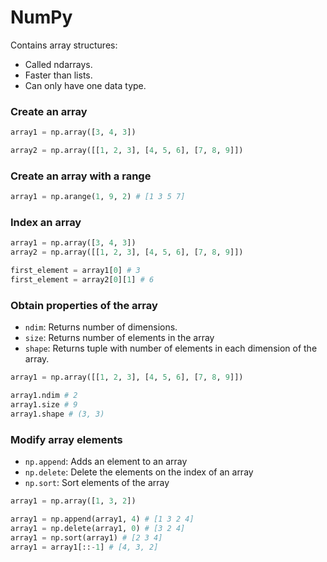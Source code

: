 # NumPy

Contains array structures:

- Called ndarrays.
- Faster than lists.
- Can only have one data type.

### Create an array

```python
array1 = np.array([3, 4, 3])

array2 = np.array([[1, 2, 3], [4, 5, 6], [7, 8, 9]])
```

### Create an array with a range

```python
array1 = np.arange(1, 9, 2) # [1 3 5 7]
```

### Index an array

```python
array1 = np.array([3, 4, 3])
array2 = np.array([[1, 2, 3], [4, 5, 6], [7, 8, 9]])

first_element = array1[0] # 3
first_element = array2[0][1] # 6
```

### Obtain properties of the array

- `ndim`: Returns number of dimensions.
- `size`: Returns number of elements in the array
- `shape`: Returns tuple with number of elements in each dimension of the array.

```python
array1 = np.array([[1, 2, 3], [4, 5, 6], [7, 8, 9]])

array1.ndim # 2
array1.size # 9
array1.shape # (3, 3)
```

### Modify array elements

- `np.append`: Adds an element to an array
- `np.delete`: Delete the elements on the index of an array
- `np.sort`: Sort elements of the array

```python
array1 = np.array([1, 3, 2])

array1 = np.append(array1, 4) # [1 3 2 4]
array1 = np.delete(array1, 0) # [3 2 4]
array1 = np.sort(array1) # [2 3 4]
array1 = array1[::-1] # [4, 3, 2]
```